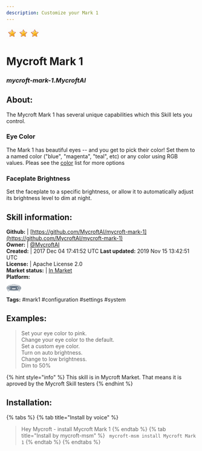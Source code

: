 ```yaml
---  
description: Customize your Mark 1  
---  
```

![](../.gitbook/assets/star.png)![](../.gitbook/assets/star.png)![](../.gitbook/assets/star.png)  
# Mycroft Mark 1  
### _mycroft-mark-1.MycroftAI_  
## About:  
The Mycroft Mark 1 has several unique capabilities which this Skill lets you control.

### Eye Color
The Mark 1 has beautiful eyes -- and you get to pick their color!  Set them to
a named color ("blue", "magenta", "teal", etc) or any color using RGB values.
Pleas see the [color](https://github.com/MycroftAI/mycroft-mark-1/blob/dev/dialog/en-us/colors.value)
list for more options

###  Faceplate Brightness
Set the faceplate to a specific brightness, or allow it to automatically adjust
its brightness level to dim at night.

## Skill information:  
**Github:** | [https://github.com/MycroftAI/mycroft-mark-1](https://github.com/MycroftAI/mycroft-mark-1)  
**Owner:** | [@MycroftAI](https://github.com/MycroftAI)  
**Created:** | 2017 Dec 04 17:41:52 UTC  **Last updated:** 2019 Nov 15 13:42:51 UTC  
**License:** | Apache License 2.0  
**Market status:** | [In Market](https://market.mycroft.ai/skill/mycroft-mark-1)  
**Platform:**  
 ![](../.gitbook/assets/mark-1-icon.png)   
**Tags:** \#mark1 \#configuration \#settings \#system   
## Examples:  
> Set your eye color to pink.  
> Change your eye color to the default.  
> Set a custom eye color.  
> Turn on auto brightness.  
> Change to low brightness.  
> Dim to 50%  
  
{% hint style="info" %}
This skill is in Mycroft Market. That means it is aproved by the Mycroft Skill testers
{% endhint %}
    
## Installation:  
{% tabs %}
{% tab title="Install by voice" %}
> Hey Mycroft - install Mycroft Mark 1
{% endtab %}
  {% tab title="Install by mycroft-msm" %}
``` mycroft-msm install Mycroft Mark 1```
{% endtab %}
  {% endtabs %}
  